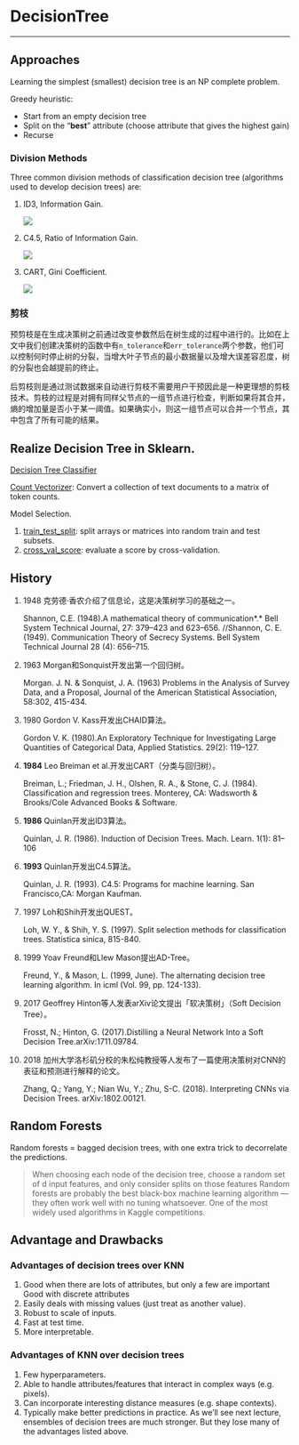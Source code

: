 # DecisionTree

--------------------------

## Approaches

Learning the simplest (smallest) decision tree is an NP complete problem.

Greedy heuristic:

- Start from an empty decision tree 
- Split on the “**best**” attribute (choose attribute that gives the highest gain)
- Recurse 

### Division Methods

Three common division methods of classification decision tree (algorithms used to develop decision trees) are:

1. ID3, Information Gain. 

   <img src="http://latex.codecogs.com/gif.latex?g(D,A)=H(D)-H(D|A)" />

2. C4.5, Ratio of Information Gain. 

   <img src="http://latex.codecogs.com/gif.latex?g_R(D,A)=\frac{g(D,A)}{H_A(D)}" />

3. CART, Gini Coefficient. 

   <img src="http://latex.codecogs.com/gif.latex?Gini(D,A)=\frac{|D_1|}{|D|}Gini(D_1)+\frac{|D_2|}{|D|}Gini(D_2)" />  



### 剪枝

预剪枝是在生成决策树之前通过改变参数然后在树生成的过程中进行的。比如在上文中我们创建决策树的函数中有`n_tolerance`和`err_tolerance`两个参数，他们可以控制何时停止树的分裂，当增大叶子节点的最小数据量以及增大误差容忍度，树的分裂也会越提前的终止。

后剪枝则是通过测试数据来自动进行剪枝不需要用户干预因此是一种更理想的剪枝技术。剪枝的过程是对拥有同样父节点的一组节点进行检查，判断如果将其合并，熵的增加量是否小于某一阈值。如果确实小，则这一组节点可以合并一个节点，其中包含了所有可能的结果。



## Realize Decision Tree in Sklearn.

[Decision Tree Classifier](https://scikit-learn.org/stable/modules/generated/sklearn.tree.DecisionTreeClassifier.html)

[Count Vectorizer](https://scikit-learn.org/stable/modules/generated/sklearn.feature_extraction.text.CountVectorizer.html): Convert a collection of text documents to a matrix of token counts. 

Model Selection. 

1. [train_test_split](https://scikit-learn.org/stable/modules/generated/sklearn.model_selection.train_test_split.html#sklearn.model_selection.train_test_split): split arrays or matrices into random train and test subsets. 
2. [cross_val_score](https://scikit-learn.org/stable/modules/generated/sklearn.model_selection.cross_val_score.html#sklearn.model_selection.cross_val_score): evaluate a score by cross-validation. 



## History 

1. 1948 克劳德·香农介绍了信息论，这是决策树学习的基础之一。

   Shannon, C.E. (1948).A mathematical theory of communication*.* Bell System Technical Journal, 27: 379–423 and 623–656. //Shannon, C. E. (1949). Communication Theory of Secrecy Systems. Bell System Technical Journal 28 (4): 656–715.

2. 1963 Morgan和Sonquist开发出第一个回归树。 

   Morgan. J. N. & Sonquist, J. A. (1963) Problems in the Analysis of Survey Data, and a Proposal, Journal of the American Statistical Association, 58:302, 415-434.

3. 1980 Gordon V. Kass开发出CHAID算法。 

   Gordon V. K. (1980).An Exploratory Technique for Investigating Large Quantities of Categorical Data, Applied Statistics. 29(2): 119–127.

4. **1984** Leo Breiman et al.开发出CART（分类与回归树）。 

   Breiman, L.; Friedman, J. H., Olshen, R. A., & Stone, C. J. (1984). Classification and regression trees. Monterey, CA: Wadsworth & Brooks/Cole Advanced Books & Software.

5. **1986** Quinlan开发出ID3算法。 

   Quinlan, J. R. (1986). Induction of Decision Trees. Mach. Learn. 1(1): 81–106

6. **1993** Quinlan开发出C4.5算法。 

   Quinlan, J. R. (1993). C4.5: Programs for machine learning. San Francisco,CA: Morgan Kaufman.

7. 1997 Loh和Shih开发出QUEST。 

   Loh, W. Y., & Shih, Y. S. (1997). Split selection methods for classification trees. Statistica sinica, 815-840.

8. 1999 Yoav Freund和Llew Mason提出AD-Tree。 

   Freund, Y., & Mason, L. (1999, June). The alternating decision tree learning algorithm. In icml (Vol. 99, pp. 124-133).

9. 2017 Geoffrey Hinton等人发表arXiv论文提出「软决策树」（Soft Decision Tree）。 

   Frosst, N.; Hinton, G. (2017).Distilling a Neural Network Into a Soft Decision Tree.arXiv:1711.09784.

10. 2018 加州大学洛杉矶分校的朱松纯教授等人发布了一篇使用决策树对CNN的表征和预测进行解释的论文。

    Zhang, Q.; Yang, Y.; Nian Wu, Y.; Zhu, S-C. (2018). Interpreting CNNs via Decision Trees. arXiv:1802.00121.



## Random Forests

Random forests = bagged decision trees, with one extra trick to decorrelate the predictions.

> When choosing each node of the decision tree, choose a random set of d input features, and only consider splits on those features
> Random forests are probably the best black-box machine learning algorithm — they often work well with no tuning whatsoever. One of the most widely used algorithms in Kaggle competitions.

## Advantage and Drawbacks

### Advantages of decision trees over KNN

1. Good when there are lots of attributes, but only a few are important Good with discrete attributes
2. Easily deals with missing values (just treat as another value).
3. Robust to scale of inputs.
4. Fast at test time.
5. More interpretable.

### Advantages of KNN over decision trees

1. Few hyperparameters.
2. Able to handle attributes/features that interact in complex ways (e.g. pixels). 
3. Can incorporate interesting distance measures (e.g. shape contexts). 
4. Typically make better predictions in practice. As we’ll see next lecture, ensembles of decision trees are much stronger. But they lose many of the advantages listed above.
